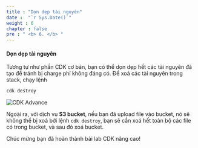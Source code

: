 ```yaml
---
title : "Dọn dẹp tài nguyên"
date :  "`r Sys.Date()`" 
weight : 6
chapter : false
pre : " <b> 6. </b> "
---
```


#### Dọn dẹp tài nguyên

Tương tự như phần CDK cơ bản, bạn có thể dọn dẹp hết các tài nguyên đã tạo để tránh bị charge phí không đáng có. Để xoá các tài nguyên trong stack, chạy lệnh
```bash
cdk destroy
```

![CDK Advance](/images/6-cleanup/destroy-stack.png?featherlight=false&width=90pc)

Ngoài ra, với dịch vụ **S3 bucket**, nếu bạn đã upload file vào bucket, nó sẽ không thể bị xoá bởi lệnh `cdk destroy`, bạn sẽ cần xoá hết toàn bộ các file có trong bucket, và sau đó xoá bucket.

Chúc mừng bạn đã hoàn thành bài lab CDK nâng cao!